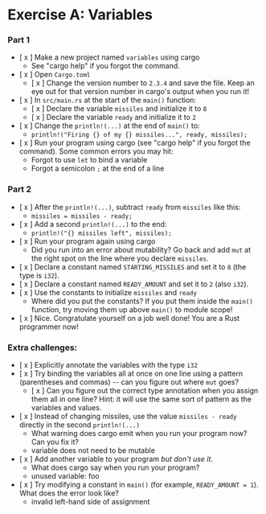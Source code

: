 # Exercise A: Variables

### Part 1
- [ x ] Make a new project named `variables` using cargo
  - See "cargo help" if you forgot the command.
- [ x ] Open `Cargo.toml`
  - [ x ] Change the version number to `2.3.4` and save the file.  Keep an eye out for that version number in cargo's output when you run it!
- [ x ] In `src/main.rs` at the start of the `main()` function:
  - [ x ] Declare the variable `missiles` and initialize it to `8`
  - [ x ] Declare the variable `ready` and initialize it to `2`
- [ x ] Change the `println!(...)` at the end of `main()` to:
  - `println!("Firing {} of my {} missiles...", ready, missiles);`
- [ x ] Run your program using cargo (see "cargo help" if you forgot the command).
  Some common errors you may hit:
  - Forgot to use `let` to bind a variable
  - Forgot a semicolon `;` at the end of a line

### Part 2

- [ x ] After the `println!(...)`, subtract `ready` from `missiles` like this:
  - `missiles = missiles - ready;`
- [ x ] Add a second `println!(...)` to the end:
  - `println!("{} missiles left", missiles);`
- [ x ] Run your program again using cargo
  - Did you run into an error about mutability? Go back and add `mut` at the right spot on the line where you declare `missiles`.
- [ x ] Declare a constant named `STARTING_MISSILES` and set it to `8` (the type is `i32`).
- [ x ] Declare a constant named `READY_AMOUNT` and set it to `2` (also `i32`).
- [ x ] Use the constants to initialize `missiles` and `ready`
  - Where did you put the constants?  If you put them inside the `main()` function, try moving them up above `main()` to module scope! 
- [ x ] Nice. Congratulate yourself on a job well done!  You are a Rust programmer now!

### Extra challenges:
- [ x ] Explicitly annotate the variables with the type `i32`
- [ x ] Try binding the variables all at once on one line using a pattern (parentheses and commas) -- can you figure out where `mut` goes?
  - [ x ] Can you figure out the correct type annotation when you assign them all in one line?  Hint: it will use the same sort of pattern as the variables and values.
- [ x ] Instead of changing missiles, use the value `missiles - ready` directly in the second `println!(...)`
  - What warning does cargo emit when you run your program now? Can you fix it?
  - variable does not need to be mutable
- [ x ] Add another variable to your program *but don't use it*.
  - What does cargo say when you run your program?
  - unused variable: foo
- [ x ] Try modifying a constant in `main()` (for example, `READY_AMOUNT = 1`). What does the error look like?
  - invalid left-hand side of assignment